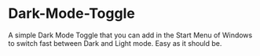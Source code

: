# Dark-Mode-Toggle
A simple Dark Mode Toggle that you can add in the Start Menu of Windows to switch fast between Dark and Light mode. Easy as it should be.
